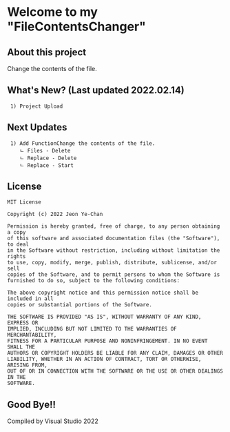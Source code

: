 ﻿# Welcome to my "FileContentsChanger"
## About this project
Change the contents of the file.
## What's New? (Last updated 2022.02.14)
```
 1) Project Upload
```
## Next Updates
```
 1) Add FunctionChange the contents of the file.
	ㄴ Files - Delete
	ㄴ Replace - Delete
	ㄴ Replace - Start
```
## License
```
MIT License

Copyright (c) 2022 Jeon Ye-Chan

Permission is hereby granted, free of charge, to any person obtaining a copy
of this software and associated documentation files (the "Software"), to deal
in the Software without restriction, including without limitation the rights
to use, copy, modify, merge, publish, distribute, sublicense, and/or sell
copies of the Software, and to permit persons to whom the Software is
furnished to do so, subject to the following conditions:

The above copyright notice and this permission notice shall be included in all
copies or substantial portions of the Software.

THE SOFTWARE IS PROVIDED "AS IS", WITHOUT WARRANTY OF ANY KIND, EXPRESS OR
IMPLIED, INCLUDING BUT NOT LIMITED TO THE WARRANTIES OF MERCHANTABILITY,
FITNESS FOR A PARTICULAR PURPOSE AND NONINFRINGEMENT. IN NO EVENT SHALL THE
AUTHORS OR COPYRIGHT HOLDERS BE LIABLE FOR ANY CLAIM, DAMAGES OR OTHER
LIABILITY, WHETHER IN AN ACTION OF CONTRACT, TORT OR OTHERWISE, ARISING FROM,
OUT OF OR IN CONNECTION WITH THE SOFTWARE OR THE USE OR OTHER DEALINGS IN THE
SOFTWARE.
```
## Good Bye!!
Compiled by Visual Studio 2022